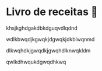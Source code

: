 # Livro de receitas :book:

khsjkghdgakdbkdguqvdlqdnd

wdlkbwqdjkgwqkjdgwqkjdkblwqnmd

dlkwqhdkjgwqdkjgwqhdlknwqkldm

qwlkdhwqukdgwqdhkwq

